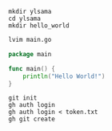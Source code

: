 ```sg
mkdir ylsama
cd ylsama
mkdir hello_world
```
```sh
lvim main.go
```

```go
package main

func main() {
	println("Hello World!")
}
```
```
git init
gh auth login
gh auth login < token.txt
gh git create
```

